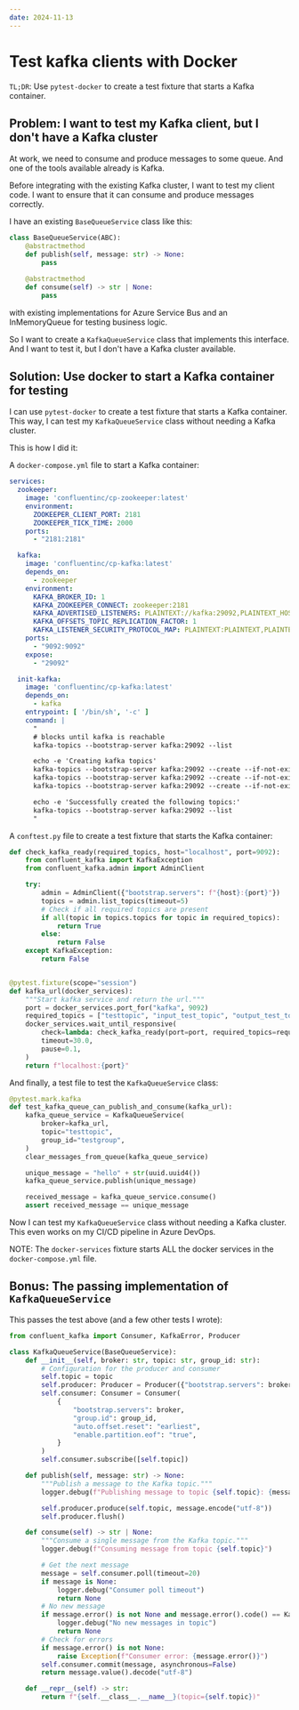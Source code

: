 ```yaml
---
date: 2024-11-13
---
```


# Test kafka clients with Docker

`TL;DR`: Use `pytest-docker` to create a test fixture that starts a Kafka container.

## Problem: I want to test my Kafka client, but I don't have a Kafka cluster

At work, we need to consume and produce messages to some queue. And one of the tools available already is Kafka.

Before integrating with the existing Kafka cluster, I want to test my client code. I want to ensure that it can consume and produce messages correctly.

I have an existing `BaseQueueService` class like this:

```python
class BaseQueueService(ABC):
    @abstractmethod
    def publish(self, message: str) -> None:
        pass

    @abstractmethod
    def consume(self) -> str | None:
        pass
```

with existing implementations for Azure Service Bus and an InMemoryQueue for testing business logic.

So I want to create a `KafkaQueueService` class that implements this interface. And I want to test it, but I don't have a Kafka cluster available.

## Solution: Use docker to start a Kafka container for testing

I can use `pytest-docker` to create a test fixture that starts a Kafka container. This way, I can test my `KafkaQueueService` class without needing a Kafka cluster.

This is how I did it:

A `docker-compose.yml` file to start a Kafka container:

```yaml title="docker-compose.yml"
services:
  zookeeper:
    image: 'confluentinc/cp-zookeeper:latest'
    environment:
      ZOOKEEPER_CLIENT_PORT: 2181
      ZOOKEEPER_TICK_TIME: 2000
    ports:
      - "2181:2181"

  kafka:
    image: 'confluentinc/cp-kafka:latest'
    depends_on:
      - zookeeper
    environment:
      KAFKA_BROKER_ID: 1
      KAFKA_ZOOKEEPER_CONNECT: zookeeper:2181
      KAFKA_ADVERTISED_LISTENERS: PLAINTEXT://kafka:29092,PLAINTEXT_HOST://localhost:9092
      KAFKA_OFFSETS_TOPIC_REPLICATION_FACTOR: 1
      KAFKA_LISTENER_SECURITY_PROTOCOL_MAP: PLAINTEXT:PLAINTEXT,PLAINTEXT_HOST:PLAINTEXT
    ports:
      - "9092:9092"
    expose:
      - "29092"

  init-kafka:
    image: 'confluentinc/cp-kafka:latest'
    depends_on:
      - kafka
    entrypoint: [ '/bin/sh', '-c' ]
    command: |
      "
      # blocks until kafka is reachable
      kafka-topics --bootstrap-server kafka:29092 --list

      echo -e 'Creating kafka topics'
      kafka-topics --bootstrap-server kafka:29092 --create --if-not-exists --topic testtopic --replication-factor 1 --partitions 1
      kafka-topics --bootstrap-server kafka:29092 --create --if-not-exists --topic input_test_topic --replication-factor 1 --partitions 1
      kafka-topics --bootstrap-server kafka:29092 --create --if-not-exists --topic output_test_topic --replication-factor 1 --partitions 1

      echo -e 'Successfully created the following topics:'
      kafka-topics --bootstrap-server kafka:29092 --list
      "
```

A `conftest.py` file to create a test fixture that starts the Kafka container:

```python
def check_kafka_ready(required_topics, host="localhost", port=9092):
    from confluent_kafka import KafkaException
    from confluent_kafka.admin import AdminClient

    try:
        admin = AdminClient({"bootstrap.servers": f"{host}:{port}"})
        topics = admin.list_topics(timeout=5)
        # Check if all required topics are present
        if all(topic in topics.topics for topic in required_topics):
            return True
        else:
            return False
    except KafkaException:
        return False


@pytest.fixture(scope="session")
def kafka_url(docker_services):
    """Start kafka service and return the url."""
    port = docker_services.port_for("kafka", 9092)
    required_topics = ["testtopic", "input_test_topic", "output_test_topic"]
    docker_services.wait_until_responsive(
        check=lambda: check_kafka_ready(port=port, required_topics=required_topics),
        timeout=30.0,
        pause=0.1,
    )
    return f"localhost:{port}"
```

And finally, a test file to test the `KafkaQueueService` class:

```python
@pytest.mark.kafka
def test_kafka_queue_can_publish_and_consume(kafka_url):
    kafka_queue_service = KafkaQueueService(
        broker=kafka_url,
        topic="testtopic",
        group_id="testgroup",
    )
    clear_messages_from_queue(kafka_queue_service)

    unique_message = "hello" + str(uuid.uuid4())
    kafka_queue_service.publish(unique_message)

    received_message = kafka_queue_service.consume()
    assert received_message == unique_message
```

Now I can test my `KafkaQueueService` class without needing a Kafka cluster. This even works on my CI/CD pipeline in Azure DevOps.

NOTE: The `docker-services` fixture starts ALL the docker services in the `docker-compose.yml` file.

## Bonus: The passing implementation of `KafkaQueueService`

This passes the test above (and a few other tests I wrote):

```python
from confluent_kafka import Consumer, KafkaError, Producer

class KafkaQueueService(BaseQueueService):
    def __init__(self, broker: str, topic: str, group_id: str):
        # Configuration for the producer and consumer
        self.topic = topic
        self.producer: Producer = Producer({"bootstrap.servers": broker})
        self.consumer: Consumer = Consumer(
            {
                "bootstrap.servers": broker,
                "group.id": group_id,
                "auto.offset.reset": "earliest",
                "enable.partition.eof": "true",
            }
        )
        self.consumer.subscribe([self.topic])

    def publish(self, message: str) -> None:
        """Publish a message to the Kafka topic."""
        logger.debug(f"Publishing message to topic {self.topic}: {message}")

        self.producer.produce(self.topic, message.encode("utf-8"))
        self.producer.flush()

    def consume(self) -> str | None:
        """Consume a single message from the Kafka topic."""
        logger.debug(f"Consuming message from topic {self.topic}")

        # Get the next message
        message = self.consumer.poll(timeout=20)
        if message is None:
            logger.debug("Consumer poll timeout")
            return None
        # No new message
        if message.error() is not None and message.error().code() == KafkaError._PARTITION_EOF:
            logger.debug("No new messages in topic")
            return None
        # Check for errors
        if message.error() is not None:
            raise Exception(f"Consumer error: {message.error()}")
        self.consumer.commit(message, asynchronous=False)
        return message.value().decode("utf-8")

    def __repr__(self) -> str:
        return f"{self.__class__.__name__}(topic={self.topic})"
```
